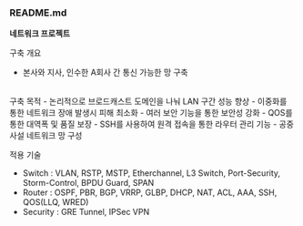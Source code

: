 ### README.md ###
**네트워크 프로젝트**

구축 개요 
- 본사와 지사, 인수한 A회사 간 통신 가능한 망 구축<br>
</br>
구축 목적
- 논리적으로 브로드캐스트 도메인을 나눠 LAN 구간 성능 향상
- 이중화를 통한 네트워크 장애 발생시 피해 최소화
- 여러 보안 기능을 통한 보안성 강화
- QOS를 통한 대역폭 및 품질 보장
- SSH를 사용하여 원격 접속을 통한 라우터 관리 기능
- 공중 사설 네트워크 망 구성

적용 기술
- Switch : VLAN, RSTP, MSTP, Etherchannel, L3 Switch, Port-Security, Storm-Control, BPDU Guard, SPAN
- Router : OSPF, PBR, BGP, VRRP, GLBP, DHCP, NAT, ACL, AAA, SSH, QOS(LLQ, WRED) 
- Security : GRE Tunnel, IPSec VPN
